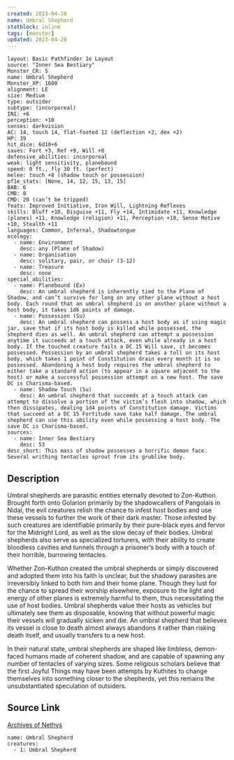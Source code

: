 ```yaml
---
created: 2023-04-28
name: Umbral Shepherd
statblock: inline
tags: [monster]
updated: 2023-04-28
---
```

```statblock
layout: Basic Pathfinder 1e Layout
source: "Inner Sea Bestiary"
Monster_CR: 5
name: Umbral Shepherd
Monster_XP: 1600
alignment: LE
size: Medium
type: outsider
subtype: (incorporeal)
INI: +6
perception: +10
senses: darkvision
AC: 14, touch 14, flat-footed 12 (deflection +2, dex +2)
HP: 39
hit_dice: 6d10+6
saves: Fort +3, Ref +9, Will +8
defensive_abilities: incorporeal
weak: light sensitivity, planebound
speed: 0 ft., fly 30 ft. (perfect)
melee: touch +8 (shadow touch or possession)
pf1e_stats: [None, 14, 12, 15, 13, 15]
BAB: 6
CMB: 8
CMD: 20 (can’t be tripped)
feats: Improved Initiative, Iron Will, Lightning Reflexes
skills: Bluff +10, Disguise +11, Fly +14, Intimidate +11, Knowledge (planes) +11, Knowledge (religion) +11, Perception +10, Sense Motive +10, Stealth +11
languages: Common, Infernal, Shadowtongue
ecology:
  - name: Environment
    desc: any (Plane of Shadow)
  - name: Organisation
    desc: solitary, pair, or choir (3-12)
  - name: Treasure
    desc: none
special_abilities:
  - name: Planebound (Ex)
    desc: An umbral shepherd is inherently tied to the Plane of Shadow, and can’t survive for long on any other plane without a host body. Each round that an umbral shepherd is on another plane without a host body, it takes 1d6 points of damage.
  - name: Possession (Su)
    desc: An umbral shepherd can possess a host body as if using magic jar, save that if its host body is killed while possessed, the shepherd dies as well. An umbral shepherd can attempt a possession anytime it succeeds at a touch attack, even while already in a host body. If the touched creature fails a DC 15 Will save, it becomes possessed. Possession by an umbral shepherd takes a toll on its host body, which takes 1 point of Constitution drain every month it is so possessed. Abandoning a host body requires the umbral shepherd to either take a standard action (to appear in a square adjacent to the host) or make a successful possession attempt on a new host. The save DC is Charisma-based.
  - name: Shadow Touch (Su)
    desc: An umbral shepherd that succeeds at a touch attack can attempt to dissolve a portion of the victim’s flesh into shadow, which then dissipates, dealing 1d4 points of Constitution damage. Victims that succeed at a DC 15 Fortitude save take half damage. The umbral shepherd can use this ability even while possessing a host body. The save DC is Charisma-based.
sources:
  - name: Inner Sea Bestiary
    desc: 53
desc_short: This mass of shadow possesses a horrific demon face. Several writhing tentacles sprout from its grublike body.
```
## Description
Umbral shepherds are parasitic entities eternally devoted to Zon-Kuthon. Brought forth onto Golarion primarily by the shadowcallers of Pangolais in Nidal, the evil creatures relish the chance to infest host bodies and use these vessels to further the work of their dark master. Those infested by such creatures are identifiable primarily by their pure-black eyes and fervor for the Midnight Lord, as well as the slow decay of their bodies. Umbral shepherds also serve as specialized torturers, with their ability to create bloodless cavities and tunnels through a prisoner’s body with a touch of their horrible, burrowing tentacles.

Whether Zon-Kuthon created the umbral shepherds or simply discovered and adopted them into his faith is unclear, but the shadowy parasites are irreversibly linked to both him and their home plane. Though they lust for the chance to spread their worship elsewhere, exposure to the light and energy of other planes is extremely harmful to them, thus necessitating the use of host bodies. Umbral shepherds value their hosts as vehicles but ultimately see them as disposable, knowing that without powerful magic their vessels will gradually sicken and die. An umbral shepherd that believes its vessel is close to death almost always abandons it rather than risking death itself, and usually transfers to a new host.

In their natural state, umbral shepherds are shaped like limbless, demon-faced humans made of coherent shadow, and are capable of spawning any number of tentacles of varying sizes. Some religious scholars believe that the first Joyful Things may have been attempts by Kuthites to change themselves into something closer to the shepherds, yet this remains the unsubstantiated speculation of outsiders.
## Source Link
[Archives of Nethys](https://aonprd.com/MonsterDisplay.aspx?ItemName=Umbral%20Shepherd)
```encounter-table
name: Umbral Shepherd
creatures:
  - 1: Umbral Shepherd
```
